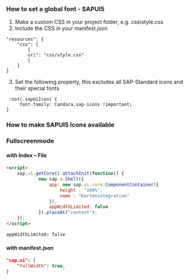 ### How to set a global font - SAPUI5

1. Make a custom CSS in your project folder, e.g. css\style.css
2. Include the CSS in your manifest.json
```
"resources": {
    "css": [
        {
        uri": "css/style.css"
        }
    ]
}
```
3. Set the following property, this excludes all SAP-Standard icons and their special fonts
```
 :not(.sapUiIcon) {
     font-family: Candara,sap-icons !important;
}
```

### How to make SAPUI5 Icons available


### Fullscreenmode 
#### with Index – File

```html
<script>
	sap.ui.getCore().attachInit(function() {
			new sap.m.Shell({
				app: new sap.ui.core.ComponentContainer({
					height : "100%",
					name : "Kartenintegration"
				}),
				appWidthLimited: false
			}).placeAt("content");
	});
</script>
```
```appWidthLimited: false```
#### with manifest.json
```json
"sap.ui": {
    "fullWidth": true,
}
```
